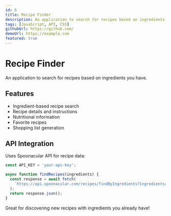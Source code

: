 ```yaml
---
id: 6
title: Recipe Finder
description: An application to search for recipes based on ingredients you have.
tags: [JavaScript, API, CSS]
githubUrl: https://github.com/
demoUrl: https://example.com
featured: true
---
```


# Recipe Finder

An application to search for recipes based on ingredients you have.

## Features

- Ingredient-based recipe search
- Recipe details and instructions
- Nutritional information
- Favorite recipes
- Shopping list generation

## API Integration

Uses Spoonacular API for recipe data:

```javascript
const API_KEY = 'your-api-key';

async function findRecipes(ingredients) {
  const response = await fetch(
    `https://api.spoonacular.com/recipes/findByIngredients?ingredients=${ingredients}&apiKey=${API_KEY}`
  );
  return response.json();
}
```

Great for discovering new recipes with ingredients you already have!
